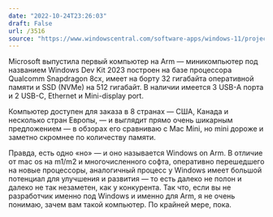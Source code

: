 ```yaml
---
date: "2022-10-24T23:26:03"
draft: False
url: /3516
source: "https://www.windowscentral.com/software-apps/windows-11/project-volterra-launches-today-as-the-windows-dev-kit-2023-with-32gb-ram-and-costs-less-than-a-mac-mini"
---
```


Microsoft выпустила первый компьютер на Arm — миникомпьютер под названием Windows Dev Kit 2023 построен на базе процессора Qualcomm Snapdragon 8cx, имеет на борту 32 гигабайта оперативной памяти и SSD (NVMe) на 512 гигабайт. В наличии имеется 3 USB-A порта и 2 USB-C, Ethernet и Mini-display port. 

Компьютер доступен для заказа в 8 странах — США, Канада и несколько стран Европы, — и выглядит прямо очень шикарным предложением — в обзорах его сравниваю с Mac Mini, но mini дороже и заметно скромнее по количеству памяти. 

Правда, есть одно «но» — и оно называется Windows on Arm. В отличие от mac os на m1/m2 и многочисленного софта, оперативно перешедшего на новые процессоры, аналогичный процесс у Windows имеет большой потенциал для улучшения и развития — то есть далеко не полон и далеко не так незаметен, как у конкурента. Так что, если вы не разработчик именно под Windows и именно для Arm, я не очень понимаю, зачем вам такой компьютер. По крайней мере, пока.

